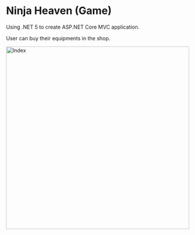 # Ninja Heaven (Game)
Using .NET 5 to create ASP.NET Core MVC application.

User can buy their equipments in the shop.

<img alt="Index" src="https://user-images.githubusercontent.com/39983900/165435261-42c2383f-d83f-4843-8af2-a5fa4717c4ee.png" style="width:500px" />
